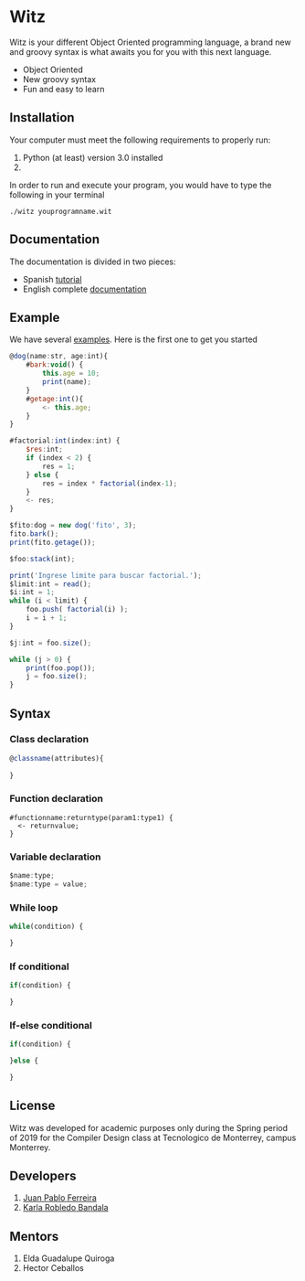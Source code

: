 # Witz

Witz is your different Object Oriented programming language, a brand new and groovy syntax is what awaits you for you with this next language.
* Object Oriented
* New groovy syntax
* Fun and easy to learn

## Installation

Your computer must meet the following requirements to properly run:
1. Python (at least) version 3.0 installed
2. 

In order to run and execute your program, you would have to type the following in your terminal

```
./witz youprogramname.wit
```

## Documentation
The documentation is divided in two pieces:
* Spanish [tutorial](https://www.youtube.com/watch?v=uEiUCLxxcvU&feature=youtu.be)
* English complete [documentation](https://drive.google.com/file/d/11ghH3XbYckO4Xg_t-iCuJC-9DD_Zps7P/view?usp=sharing)

## Example
We have several [examples](https://github.com/JawnF/Witz/tree/master/tests). Here is the first one to get you started 

```javascript
@dog(name:str, age:int){
    #bark:void() {
        this.age = 10;
        print(name);
    }
    #getage:int(){
        <- this.age;
    }
}

#factorial:int(index:int) {
    $res:int;
    if (index < 2) {
        res = 1;
    } else {
        res = index * factorial(index-1);
    }
    <- res;
}

$fito:dog = new dog('fito', 3);
fito.bark();
print(fito.getage());

$foo:stack(int);

print('Ingrese limite para buscar factorial.');
$limit:int = read();
$i:int = 1;
while (i < limit) {
    foo.push( factorial(i) );
    i = i + 1;
}

$j:int = foo.size();

while (j > 0) {
    print(foo.pop());
    j = foo.size();
}
```

## Syntax
### Class declaration
``` javascript
@classname(attributes){
  
}
```
### Function declaration
``` javacript
#functionname:returntype(param1:type1) {
  <- returnvalue;
}
```
### Variable declaration
``` javascript
$name:type;
$name:type = value;
```
### While loop
``` javascript
while(condition) {

}
```
### If conditional
``` javascript
if(condition) {

}
```
### If-else conditional
``` javascript
if(condition) {

}else {

}
```
## License
Witz was developed for academic purposes only during the Spring period of 2019 for the Compiler Design class at Tecnologico de Monterrey, campus Monterrey.

## Developers
1. [Juan Pablo Ferreira](https://github.com/JawnF)
2. [Karla Robledo Bandala](https://github.com/bandalas)

## Mentors
1. Elda Guadalupe Quiroga
2. Hector Ceballos
